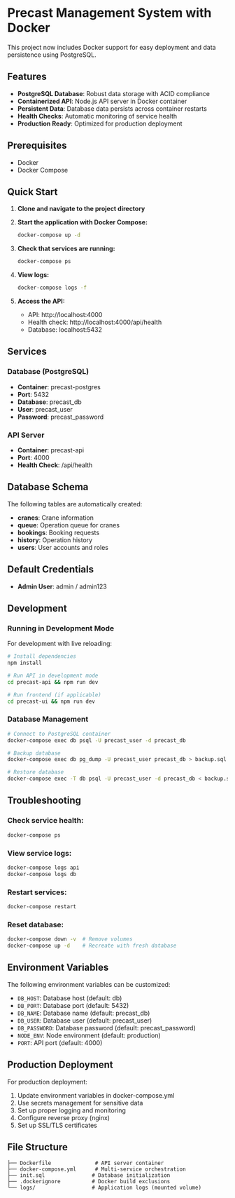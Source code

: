 # Precast Management System with Docker

This project now includes Docker support for easy deployment and data persistence using PostgreSQL.

## Features

- **PostgreSQL Database**: Robust data storage with ACID compliance
- **Containerized API**: Node.js API server in Docker container
- **Persistent Data**: Database data persists across container restarts
- **Health Checks**: Automatic monitoring of service health
- **Production Ready**: Optimized for production deployment

## Prerequisites

- Docker
- Docker Compose

## Quick Start

1. **Clone and navigate to the project directory**

2. **Start the application with Docker Compose:**
   ```bash
   docker-compose up -d
   ```

3. **Check that services are running:**
   ```bash
   docker-compose ps
   ```

4. **View logs:**
   ```bash
   docker-compose logs -f
   ```

5. **Access the API:**
   - API: http://localhost:4000
   - Health check: http://localhost:4000/api/health
   - Database: localhost:5432

## Services

### Database (PostgreSQL)
- **Container**: precast-postgres
- **Port**: 5432
- **Database**: precast_db
- **User**: precast_user
- **Password**: precast_password

### API Server
- **Container**: precast-api
- **Port**: 4000
- **Health Check**: /api/health

## Database Schema

The following tables are automatically created:

- **cranes**: Crane information
- **queue**: Operation queue for cranes
- **bookings**: Booking requests
- **history**: Operation history
- **users**: User accounts and roles

## Default Credentials

- **Admin User**: admin / admin123

## Development

### Running in Development Mode

For development with live reloading:

```bash
# Install dependencies
npm install

# Run API in development mode
cd precast-api && npm run dev

# Run frontend (if applicable)
cd precast-ui && npm run dev
```

### Database Management

```bash
# Connect to PostgreSQL container
docker-compose exec db psql -U precast_user -d precast_db

# Backup database
docker-compose exec db pg_dump -U precast_user precast_db > backup.sql

# Restore database
docker-compose exec -T db psql -U precast_user -d precast_db < backup.sql
```

## Troubleshooting

### Check service health:
```bash
docker-compose ps
```

### View service logs:
```bash
docker-compose logs api
docker-compose logs db
```

### Restart services:
```bash
docker-compose restart
```

### Reset database:
```bash
docker-compose down -v  # Remove volumes
docker-compose up -d    # Recreate with fresh database
```

## Environment Variables

The following environment variables can be customized:

- `DB_HOST`: Database host (default: db)
- `DB_PORT`: Database port (default: 5432)
- `DB_NAME`: Database name (default: precast_db)
- `DB_USER`: Database user (default: precast_user)
- `DB_PASSWORD`: Database password (default: precast_password)
- `NODE_ENV`: Node environment (default: production)
- `PORT`: API port (default: 4000)

## Production Deployment

For production deployment:

1. Update environment variables in docker-compose.yml
2. Use secrets management for sensitive data
3. Set up proper logging and monitoring
4. Configure reverse proxy (nginx)
5. Set up SSL/TLS certificates

## File Structure

```
├── Dockerfile              # API server container
├── docker-compose.yml      # Multi-service orchestration
├── init.sql               # Database initialization
├── .dockerignore          # Docker build exclusions
└── logs/                  # Application logs (mounted volume)
